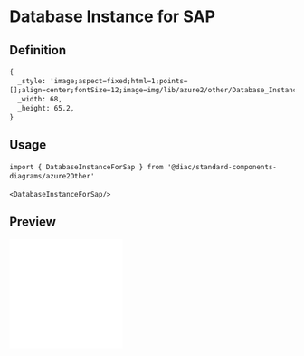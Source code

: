 # Database Instance for SAP

## Definition

```
{
  _style: 'image;aspect=fixed;html=1;points=[];align=center;fontSize=12;image=img/lib/azure2/other/Database_Instance_for_SAP.svg;strokeColor=none;',
  _width: 68,
  _height: 65.2,
}
```

## Usage

```
import { DatabaseInstanceForSap } from '@diac/standard-components-diagrams/azure2Other'

<DatabaseInstanceForSap/>
```

## Preview

<img src="./database-instance-for-sap.png" width="200"/>
